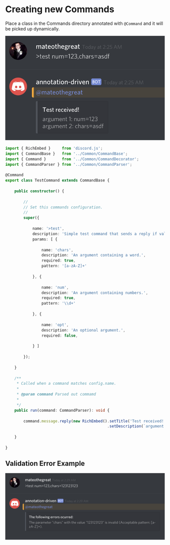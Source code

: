 # Creating new Commands
Place a class in the Commands directory annotated with `@Command` 
and it will be picked up dynamically.

![TestCommand Output](assets/testcommand.png)

```typescript
import { RichEmbed }     from 'discord.js';
import { CommandBase }   from '../Common/CommandBase';
import { Command }       from '../Common/CommandDecorator';
import { CommandParser } from '../Common/CommandParser';

@Command
export class TestCommand extends CommandBase {

    public constructor() {

        //
        // Set this commands configuration.
        //
        super({

            name: '>test',
            description: 'Simple test command that sends a reply if validation succeeds.',
            params: [ {

                name: 'chars',
                description: 'An argument containing a word.',
                required: true,
                pattern: '[a-zA-Z]+'

            }, {

                name: 'num',
                description: 'An argument containing numbers.',
                required: true,
                pattern: '\\d+'

            }, {

                name: 'opt',
                description: 'An optional argument.',
                required: false,

            } ]

        });

    }

    /**
     * Called when a command matches config.name.
     *
     * @param command Parsed out commamd
     *
     */
    public run(command: CommandParser): void {

        command.message.reply(new RichEmbed().setTitle('Test received!')
                                             .setDescription(`argument 1: ${ command.arguments[ 0 ].name }=${ command.arguments[ 0 ].value }\nargument 2: ${ command.arguments[ 1 ].name }=${ command.arguments[ 1 ].value }`));

    }
    
}
```

## Validation Error Example
![TestCommand Output](assets/testcommand-error-validation.png)
